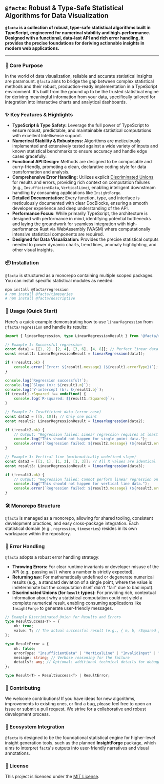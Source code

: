 ## `@facta`: Robust & Type-Safe Statistical Algorithms for Data Visualization

**`@facta` is a collection of robust, type-safe statistical algorithms built in TypeScript, engineered for numerical stability and high-performance. Designed with a functional, data-last API and rich error handling, it provides the precise foundations for deriving actionable insights in modern web applications.**

-----

### 🌟 Core Purpose

In the world of data visualization, reliable and accurate statistical insights are paramount. `@facta` aims to bridge the gap between complex statistical methods and their robust, production-ready implementation in a TypeScript environment. It's built from the ground up to be the trusted statistical engine for deriving meaningful information from your data, specifically tailored for integration into interactive charts and analytical dashboards.

### ✨ Key Features & Highlights

  * **TypeScript & Type Safety:** Leverage the full power of TypeScript to ensure robust, predictable, and maintainable statistical computations with excellent Intellisense support.
  * **Numerical Stability & Robustness:** Algorithms are meticulously implemented and extensively tested against a wide variety of inputs and known statistical benchmarks to ensure accuracy and handle edge cases gracefully.
  * **Functional API Design:** Methods are designed to be composable and curry-friendly, promoting a clean, declarative coding style for data transformation and analysis.
  * **Comprehensive Error Handling:** Utilizes explicit [Discriminated Unions](https://www.google.com/search?q=%23error-handling) for results and errors, providing rich context on computation failures (e.g., `InsufficientData`, `VerticalLine`), enabling intelligent downstream handling by consuming applications like `InsightForge`.
  * **Detailed Documentation:** Every function, type, and interface is meticulously documented with clear DocBlocks, ensuring a smooth developer experience and deep understanding of the API.
  * **Performance Focus:** While primarily TypeScript, the architecture is designed with performance in mind, identifying potential bottlenecks and laying the groundwork for seamless integration with high-performance Rust via WebAssembly (WASM) where computationally intensive statistical components are required.
  * **Designed for Data Visualization:** Provides the precise statistical outputs needed to power dynamic charts, trend lines, anomaly highlighting, and other visual insights.

### 📦 Installation

`@facta` is structured as a monorepo containing multiple scoped packages. You can install specific statistical modules as needed:

```bash
npm install @facta/regression
# npm install @facta/timeseries
# npm install @facta/descriptive
```

### 🚀 Usage (Quick Start)

Here's a quick example demonstrating how to use `linearRegression` from `@facta/regression` and handle its results:

```typescript
import { linearRegression, type LinearRegressionResult } from '@facta/regression';

// Example 1: Successful regression
const data1 = [[1, 2], [2, 4], [3, 6], [4, 8]]; // Perfect linear data
const result1: LinearRegressionResult = linearRegression(data1);

if (!result1.ok) {
    console.error(`Error: ${result1.message} (${result1.errorType})`);
}

console.log(`Regression successful!`);
console.log(`Slope (m): ${result1.m}`);
console.log(`Y-intercept (b): ${result1.b}`);
if (result1.rSquared !== undefined) {
    console.log(`R-squared: ${result1.rSquared}`);
}

// Example 2: Insufficient data (error case)
const data2 = [[5, 10]]; // Only one point
const result2: LinearRegressionResult = linearRegression(data2);

if (!result2.ok) {
    // Output: "Regression failed: Linear regression requires at least two points. (InsufficientData)"
    console.log("This should not happen for single point data.");
    console.error(`Regression failed: ${result2.message} (${result2.errorType})`);
}

// Example 3: Vertical line (mathematically undefined slope)
const data3 = [[1, 1], [1, 2], [1, 3]]; // All X values are identical
const result3: LinearRegressionResult = linearRegression(data3);

if (!result3.ok) {
    // Output: "Regression failed: Cannot perform linear regression on a vertical line (all X values are identical). (VerticalLine)"
    console.log("This should not happen for vertical line data.");
    console.error(`Regression failed: ${result3.message} (${result3.errorType})`);
}
```

### 🛠️ Monorepo Structure

`@facta` is managed as a monorepo, allowing for shared tooling, consistent development practices, and easy cross-package integration. Each statistical domain (e.g., `regression`, `timeseries`) resides in its own workspace within the repository.

### 🚦 Error Handling

`@facta` adopts a robust error handling strategy:

  * **Throwing Errors:** For clear runtime invariants or developer misuse of the API (e.g., passing `null` where a number is strictly expected).
  * **Returning `NaN`:** For mathematically undefined or degenerate numerical results (e.g., a standard deviation of a single point, where the value is indeterminate but the computation itself didn't "fail" due to bad input).
  * **Discriminated Unions (for `Result` types):** For providing rich, contextual information about why a statistical computation could not yield a complete numerical result, enabling consuming applications like `InsightForge` to generate user-friendly messages.

<!-- end list -->

```typescript
// Example Discriminated Union for Results and Errors
type ResultSuccess<T> = {
    ok: true;
    value: T; // The actual successful result (e.g., { m, b, rSquared })
};

type ResultError = {
    ok: false;
    errorType: "InsufficientData" | "VerticalLine" | "InvalidInput" | "DegenerateCase" | string; // Specific failure types
    message: string; // Verbose reasoning for the failure
    details?: any; // Optional: additional technical details for debugging
};

type Result<T> = ResultSuccess<T> | ResultError;
```

### 🤝 Contributing

We welcome contributions\! If you have ideas for new algorithms, improvements to existing ones, or find a bug, please feel free to open an issue or submit a pull request. We strive for a collaborative and robust development process.

### 🔗 Ecosystem Integration

`@facta` is designed to be the foundational statistical engine for higher-level insight generation tools, such as the planned **InsightForge** package, which aims to interpret `facta`'s outputs into user-friendly narratives and visual annotations.

### 📄 License

This project is licensed under the [MIT License](https://opensource.org/licenses/MIT).
